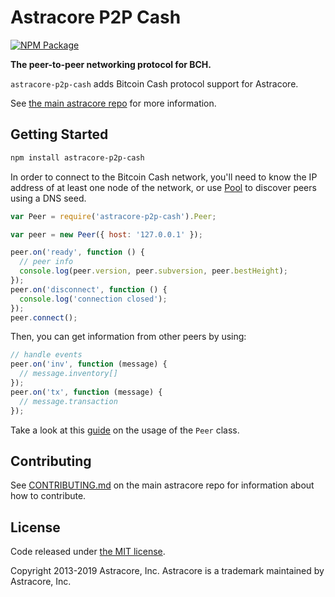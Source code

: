 # Astracore P2P Cash

[![NPM Package](https://img.shields.io/npm/v/astracore-p2p-cash.svg?style=flat-square)](https://www.npmjs.org/package/astracore-p2p-cash)

**The peer-to-peer networking protocol for BCH.**

`astracore-p2p-cash` adds Bitcoin Cash protocol support for Astracore.

See [the main astracore repo](https://github.com/bitpay/astracore) for more information.

## Getting Started

```sh
npm install astracore-p2p-cash
```

In order to connect to the Bitcoin Cash network, you'll need to know the IP address of at least one node of the network, or use [Pool](./docs/pool.md) to discover peers using a DNS seed.

```javascript
var Peer = require('astracore-p2p-cash').Peer;

var peer = new Peer({ host: '127.0.0.1' });

peer.on('ready', function () {
  // peer info
  console.log(peer.version, peer.subversion, peer.bestHeight);
});
peer.on('disconnect', function () {
  console.log('connection closed');
});
peer.connect();
```

Then, you can get information from other peers by using:

```javascript
// handle events
peer.on('inv', function (message) {
  // message.inventory[]
});
peer.on('tx', function (message) {
  // message.transaction
});
```

Take a look at this [guide](./docs/peer.md) on the usage of the `Peer` class.

## Contributing

See [CONTRIBUTING.md](https://github.com/bitpay/astracore/blob/master/CONTRIBUTING.md) on the main astracore repo for information about how to contribute.

## License

Code released under [the MIT license](https://github.com/bitpay/astracore/blob/master/LICENSE).

Copyright 2013-2019 Astracore, Inc. Astracore is a trademark maintained by Astracore, Inc.

